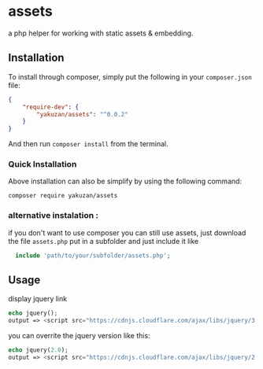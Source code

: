 assets
======

a php helper for working with static assets & embedding.

## Installation

To install through composer, simply put the following in your `composer.json` file:

```json
{
    "require-dev": {
        "yakuzan/assets": "^0.0.2"
    }
}
```

And then run `composer install` from the terminal.

### Quick Installation

Above installation can also be simplify by using the following command:

    composer require yakuzan/assets
    
### alternative instalation :
  if you don't want to use composer you can still use assets, just download the file ``assets.php`` put in a subfolder and just include it like 
  
  ```php
    include 'path/to/your/subfolder/assets.php';
  ```
  
  
  ## Usage
  display jquery link
    
   ```php
   echo jquery();
   output => <script src="https://cdnjs.cloudflare.com/ajax/libs/jquery/3.2.1/jquery.min.js"></script>
   ```
   
   you can overrite the jquery version like this:
   
   ```php
   echo jquery(2.0);
   output => <script src="https://cdnjs.cloudflare.com/ajax/libs/jquery/2.0/jquery.min.js"></script>
   ```

